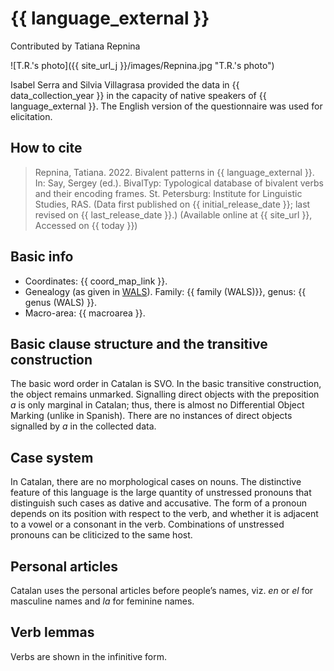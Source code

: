 # {{ language_external }}
Contributed by Tatiana Repnina

![T.R.'s photo]({{ site_url_j }}/images/Repnina.jpg "T.R.'s photo")

Isabel Serra and Silvia Villagrasa provided the data in {{ data_collection_year }} in the capacity of native speakers of {{ language_external }}. The English version of the questionnaire was used for elicitation. 

## How to cite
> Repnina, Tatiana. 2022. Bivalent patterns in {{ language_external }}. 
> In: Say, Sergey (ed.). BivalTyp: 
> Typological database of bivalent verbs and their encoding frames. 
> St. Petersburg: Institute for Linguistic Studies, RAS. 
> (Data first published on {{ initial_release_date }}; last revised on {{ last_release_date }}.) 
> (Available online at {{ site_url }}, Accessed on {{ today }})

## Basic info
- Coordinates: {{ coord_map_link }}.
- Genealogy (as given in [WALS](https://wals.info/)). Family: {{ family (WALS)}}, genus: {{ genus (WALS) }}.
- Macro-area: {{ macroarea }}. 

## Basic clause structure and the transitive construction

The basic word order in Catalan is SVO. In the basic transitive construction, the object remains unmarked. Signalling direct objects with the preposition *a* is only marginal in Catalan; thus, there is almost no Differential Object Marking (unlike in Spanish). There are no instances of direct objects signalled by *a* in the collected data.

## Case system

In Catalan, there are no morphological cases on nouns. The distinctive feature of this language is the large quantity of unstressed pronouns that distinguish such cases as dative and accusative. The form of a pronoun depends on its position with respect to the verb, and whether it is adjacent to a vowel or a consonant in the verb. Combinations of unstressed pronouns can be cliticized to the same host.

## Personal articles

Catalan uses the personal articles before people’s names, viz. *en* or *el* for masculine names and *la* for feminine names.

## Verb lemmas

Verbs are shown in the infinitive form.
